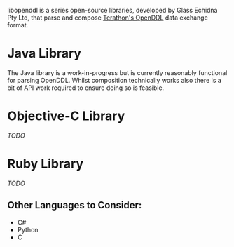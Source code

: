 libopenddl is a series open-source libraries, developed by Glass Echidna Pty Ltd, that parse and compose [Terathon's OpenDDL](http://www.openddl.org) data exchange format.

Java Library
=====
The Java library is a work-in-progress but is currently reasonably functional for parsing OpenDDL. Whilst composition technically works also there is a bit of API work required to ensure doing so is feasible.

Objective-C Library
=====
_TODO_

Ruby Library
=====
_TODO_


Other Languages to Consider:
-----

  * C#
  * Python
  * C

